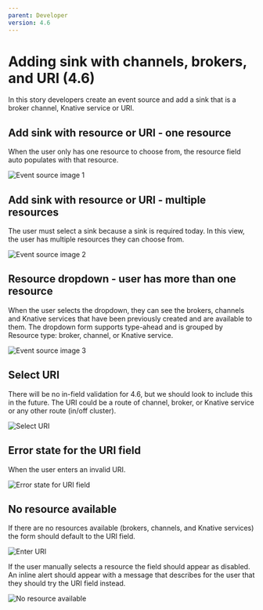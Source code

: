 ```yaml
---
parent: Developer
version: 4.6
---
```


# Adding sink with channels, brokers, and URI (4.6)
In this story developers  create an event source and add a sink that is a broker channel, Knative service or URI.

## Add sink with resource or URI - one resource
When the user only has one resource to choose from, the resource field auto populates with that resource.

![Event source image 1](img/5-EventSource-Form-NoKSVCAvail.png)

## Add sink with resource or URI - multiple resources
The user must select a sink because a sink is required today. In this view, the user has multiple resources they can choose from.

![Event source image 2](img/1-EventSource-Form-NoKSVCAvail.png)

## Resource dropdown - user has more than one resource
When the user selects the dropdown, they can see the brokers, channels and Knative services that have been previously created and are available to them. The dropdown form supports type-ahead and is grouped by Resource type: broker, channel, or Knative service.

![ Event source image 3 ](img/2-EventSource-Form-NoKSVCAvail.png)

## Select URI
There will be no in-field validation for 4.6, but we should look to include this in the future. The URI could be a route of channel, broker, or Knative service or any other route (in/off cluster).

![ Select URI ](img/3-EventSource-Form-NoKSVCAvail.png)

## Error state for the URI field
When the user enters an invalid URI.

![ Error state for URI field ](img/4-EventSource-Form-NoKSVCAvail.png)

## No resource available
If there are no resources available (brokers, channels, and Knative services) the form should default to the URI field.

![ Enter URI ](img/6-EventSource-Form-NoKSVCAvail.png)

If the user manually selects a resource the field should appear as disabled. An inline alert should appear with a message that describes for the user that they should try the URI field instead.

![ No resource available ](img/7-EventSource-Form-NoKSVCAvail.png)
